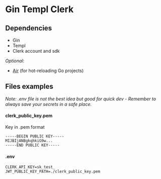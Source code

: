 # Gin Templ Clerk

## Dependencies
- Gin
- Templ
- Clerk account and sdk

*Optional*:
- [Air](https://github.com/cosmtrek/air) (for hot-reloading Go projects)


## Files examples


_Note: .env file is not the best idea but good for quick dev - Remember to always save your secrets in a safe place._ 


#### clerk_public_key.pem
Key in .pem format

```
-----BEGIN PUBLIC KEY-----
MIJBIjANBgkqhkiG9w...
-----END PUBLIC KEY-----
```

#### .env
```
CLERK_API_KEY=sk_test_
JWT_PUBLIC_KEY_PATH=./clerk_public_key.pem
```